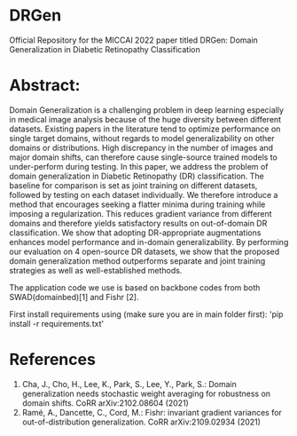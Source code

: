 # DRGen
Official Repository for the MICCAI 2022 paper titled DRGen: Domain Generalization in Diabetic Retinopathy Classification

# Abstract:
Domain  Generalization  is  a  challenging  problem  in  deep learning especially in medical image analysis because of the huge diversity between different datasets. Existing papers in the literature tend to optimize performance on single target domains, without regards to model generalizability on other domains or distributions. High discrepancy in the number of images and major domain shifts, can therefore cause single-source trained models to under-perform during testing. In this paper, we address the problem of domain generalization in Diabetic Retinopathy (DR) classification. The baseline for comparison is set as joint training on different datasets, followed by testing on each dataset individually. We therefore introduce a method that encourages seeking a flatter minima during training while imposing a regularization. This reduces gradient variance from different domains and therefore yields satisfactory results on out-of-domain DR classification. We show that adopting DR-appropriate augmentations enhances model performance and in-domain generalizability. By performing our evaluation on 4 open-source DR datasets, we show that the proposed domain generalization method outperforms separate and joint training strategies as well as well-established methods.

The application code we use is based on backbone codes from both SWAD(domainbed)[1] and Fishr [2].

First install requirements using (make sure you are in main folder first):
'pip install -r requirements.txt'


# References
1. Cha, J., Cho, H., Lee, K., Park, S., Lee, Y., Park, S.: Domain generalization needs stochastic weight averaging for robustness on domain shifts. CoRR arXiv:2102.08604 (2021)
2. Ramé, A., Dancette, C., Cord, M.: Fishr: invariant gradient variances for out-of-distribution generalization. CoRR arXiv:2109.02934 (2021)

